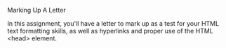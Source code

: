Marking Up A Letter

In this assignment, you'll have a letter to mark up as a test for your HTML text formatting skills, as well as hyperlinks and proper use of the HTML &lt;head&gt; element.
